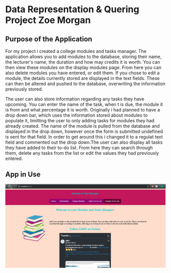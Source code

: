# Data Representation & Quering Project Zoe Morgan

## Purpose of the Application
For my project i created a college modules and tasks manager. The application allows you to add modules to the database, storing their name, the lecturer's name, the duration and how may credits it is worth. You can then view these modules on the display modules page. From here you can also delete modules you have entered, or edit them. If you chose to edit a module, the details currently stored are displayed in the text fields. These can then be altered and pushed to the database, overwriting the information previously stored. 

The user can also store information regarding any tasks they have upcoming. You can enter the name of the task, when t is due, the module it is from and what percentage it is worth. Originally i had planned to have a drop down bar, which uses the information stored about modules to populate it, limitting the user to only adding tasks for modules they had already created. The name of the module is pulled from the database and displayed in the drop down, however once the form is submitted undefined is sent for that field. In order to get around this i changed it to a regulat text field and commented out the drop down.The user can also display all tasks they have added to their to-do list. From here they can search through them, delete any tasks from the list or edit the values they had previously entered.

## App in Use

![Home Page](/appInUseImages/homePage.JPG)
